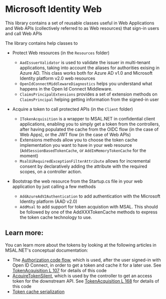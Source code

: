 # Microsoft Identity Web

This library contains a set of reusable classes useful in Web Applications and Web APIs (collectively referred to as Web resources) that sign-in users and call Web APIs

The library contains help classes to

- Protect Web resources (in the `Resources` folder)
  - `AadIssuerValidator` is used to validate the issuer in multi-tenant applications, taking into account the aliases for authorities exising in Azure AD. This class works both for Azure AD v1.0 and Microsoft Identity platform v2.0 web resources
  - `OpenIdConnectMiddlewareDiagnostics` helps you understand what happens in the Open Id Connect Middleware.
  - `ClaimsPrincipalExtensions` provides a set of extension methods on `ClaimsPrincipal` helping getting information from the signed-in user

- Acquire a token to call protected APIs (in the `Client` folder)
  -  `ITokenAcquisition` is a wrapper to MSAL.NET in confidential client applications, enabling you to simply get a token from the controllers, after 
     having populated the cache from the OIDC flow (in the case of Web Apps), or the JWT flow (in the case of Web APIs)
  - Extensions methods allow you to choose the token cache implementation you want to have in your web resource (`AddSessionBasedTokenCache`, or `AddInMemoryTokenCache` for the moment)
  - `MsalUiRequiredExceptionFilterAttribute` allows for incremental consent by declaratively adding the attribute with the required scopes, on a controller action.
  
- Bootstrap the web resource from the Startup.cs file in your web application by just calling a few methods
  - `AddAzureAdV2Authentication` to add authentication with the Microsoft Identity platform (AAD v2.0)
  - `AddMsal` to add support for token acquistion with MSAL. This should be followed by one of the AddXXXTokenCache methods to express the token cache technology to use.

## Learn more:
You can learn more about the tokens by looking at the following articles in MSAL.NET's conceptual documentation:

- The [Authorization code flow](https://aka.ms/msal-net-authorization-code), which is used, after the user signed-in with Open ID Connect, in order to get a token and cache it for a later use. See [TokenAcquisition L 107](https://github.com/Azure-Samples/active-directory-aspnetcore-webapp-openidconnect-v2/blob/f99e913cc032e16c59b748241111e97108e87918/Extensions/TokenAcquisition.cs#L107) for details of this code
- [AcquireTokenSilent](https://aka.ms/msal-net-acquiretokensilent ), which is used by the controller to get an access token for the downstream API. See [TokenAcquisition L 168](https://github.com/Azure-Samples/active-directory-aspnetcore-webapp-openidconnect-v2/blob/f99e913cc032e16c59b748241111e97108e87918/Extensions/TokenAcquisition.cs#L168) for details of this code
- [Token cache serialization](msal-net-token-cache-serialization)

  
